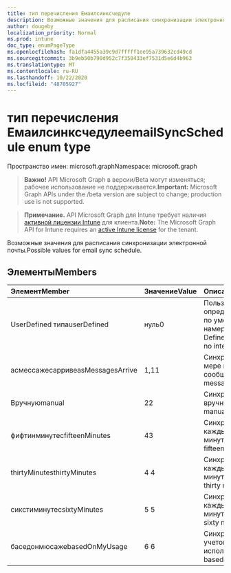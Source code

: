 ```yaml
---
title: тип перечисления Емаилсинксчедуле
description: Возможные значения для расписания синхронизации электронной почты.
author: dougeby
localization_priority: Normal
ms.prod: intune
doc_type: enumPageType
ms.openlocfilehash: fa1dfa4455a39c9d7fffff1ee95a739632cd49cd
ms.sourcegitcommit: 3b9eb50b790d952c7f350433ef7531d5e6d4b963
ms.translationtype: MT
ms.contentlocale: ru-RU
ms.lasthandoff: 10/22/2020
ms.locfileid: "48705927"
---
```

# <a name="emailsyncschedule-enum-type"></a><span data-ttu-id="77e84-103">тип перечисления Емаилсинксчедуле</span><span class="sxs-lookup"><span data-stu-id="77e84-103">emailSyncSchedule enum type</span></span>

<span data-ttu-id="77e84-104">Пространство имен: microsoft.graph</span><span class="sxs-lookup"><span data-stu-id="77e84-104">Namespace: microsoft.graph</span></span>

> <span data-ttu-id="77e84-105">**Важно!** API Microsoft Graph в версии/Beta могут изменяться; рабочее использование не поддерживается.</span><span class="sxs-lookup"><span data-stu-id="77e84-105">**Important:** Microsoft Graph APIs under the /beta version are subject to change; production use is not supported.</span></span>

> <span data-ttu-id="77e84-106">**Примечание.** API Microsoft Graph для Intune требует наличия [активной лицензии Intune](https://go.microsoft.com/fwlink/?linkid=839381) для клиента.</span><span class="sxs-lookup"><span data-stu-id="77e84-106">**Note:** The Microsoft Graph API for Intune requires an [active Intune license](https://go.microsoft.com/fwlink/?linkid=839381) for the tenant.</span></span>

<span data-ttu-id="77e84-107">Возможные значения для расписания синхронизации электронной почты.</span><span class="sxs-lookup"><span data-stu-id="77e84-107">Possible values for email sync schedule.</span></span>

## <a name="members"></a><span data-ttu-id="77e84-108">Элементы</span><span class="sxs-lookup"><span data-stu-id="77e84-108">Members</span></span>
|<span data-ttu-id="77e84-109">Элемент</span><span class="sxs-lookup"><span data-stu-id="77e84-109">Member</span></span>|<span data-ttu-id="77e84-110">Значение</span><span class="sxs-lookup"><span data-stu-id="77e84-110">Value</span></span>|<span data-ttu-id="77e84-111">Описание</span><span class="sxs-lookup"><span data-stu-id="77e84-111">Description</span></span>|
|:---|:---|:---|
|<span data-ttu-id="77e84-112">UserDefined типа</span><span class="sxs-lookup"><span data-stu-id="77e84-112">userDefined</span></span>|<span data-ttu-id="77e84-113">нуль</span><span class="sxs-lookup"><span data-stu-id="77e84-113">0</span></span>|<span data-ttu-id="77e84-114">Пользователь определен, значение по умолчанию, без намерения.</span><span class="sxs-lookup"><span data-stu-id="77e84-114">User Defined, default value, no intent.</span></span>|
|<span data-ttu-id="77e84-115">асмессажесарриве</span><span class="sxs-lookup"><span data-stu-id="77e84-115">asMessagesArrive</span></span>|<span data-ttu-id="77e84-116">1,1</span><span class="sxs-lookup"><span data-stu-id="77e84-116">1</span></span>|<span data-ttu-id="77e84-117">Синхронизация по мере поступления сообщений.</span><span class="sxs-lookup"><span data-stu-id="77e84-117">Sync as messages arrive.</span></span>|
|<span data-ttu-id="77e84-118">Вручную</span><span class="sxs-lookup"><span data-stu-id="77e84-118">manual</span></span>|<span data-ttu-id="77e84-119">2</span><span class="sxs-lookup"><span data-stu-id="77e84-119">2</span></span>|<span data-ttu-id="77e84-120">Синхронизация вручную.</span><span class="sxs-lookup"><span data-stu-id="77e84-120">Sync manually.</span></span>|
|<span data-ttu-id="77e84-121">фифтинминутес</span><span class="sxs-lookup"><span data-stu-id="77e84-121">fifteenMinutes</span></span>|<span data-ttu-id="77e84-122">4</span><span class="sxs-lookup"><span data-stu-id="77e84-122">3</span></span>|<span data-ttu-id="77e84-123">Синхронизация каждые пятнадцать минут.</span><span class="sxs-lookup"><span data-stu-id="77e84-123">Sync every fifteen minutes.</span></span>|
|<span data-ttu-id="77e84-124">thirtyMinutes</span><span class="sxs-lookup"><span data-stu-id="77e84-124">thirtyMinutes</span></span>|<span data-ttu-id="77e84-125">4 </span><span class="sxs-lookup"><span data-stu-id="77e84-125">4</span></span>|<span data-ttu-id="77e84-126">Синхронизация каждые 30 минут.</span><span class="sxs-lookup"><span data-stu-id="77e84-126">Sync every thirty minutes.</span></span>|
|<span data-ttu-id="77e84-127">сикстиминутес</span><span class="sxs-lookup"><span data-stu-id="77e84-127">sixtyMinutes</span></span>|<span data-ttu-id="77e84-128">5 </span><span class="sxs-lookup"><span data-stu-id="77e84-128">5</span></span>|<span data-ttu-id="77e84-129">Синхронизация каждые 60 минут.</span><span class="sxs-lookup"><span data-stu-id="77e84-129">Sync every sixty minutes.</span></span>|
|<span data-ttu-id="77e84-130">баседонмюсаже</span><span class="sxs-lookup"><span data-stu-id="77e84-130">basedOnMyUsage</span></span>|<span data-ttu-id="77e84-131">6 </span><span class="sxs-lookup"><span data-stu-id="77e84-131">6</span></span>|<span data-ttu-id="77e84-132">Синхронизация с учетом использования.</span><span class="sxs-lookup"><span data-stu-id="77e84-132">Sync based on my usage.</span></span>|





